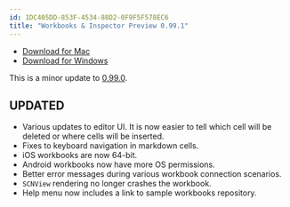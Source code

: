 ```yaml
---
id: 1DC405DD-853F-4534-88D2-0F9F5F578EC6
title: "Workbooks & Inspector Preview 0.99.1"
---
```


* [Download for Mac](https://dl.xamarin.com/interactive/XamarinInteractive-0.99.1.1.pkg)
* [Download for Windows](https://dl.xamarin.com/interactive/XamarinInteractive-0.99.1.1.msi)

This is a minor update to [0.99.0](/releases/inspector/preview/inspector-0.99.0).

## UPDATED

* Various updates to editor UI. It is now easier to tell which cell will be
  deleted or where cells will be inserted.
* Fixes to keyboard navigation in markdown cells.
* iOS workbooks are now 64-bit.
* Android workbooks now have more OS permissions.
* Better error messages during various workbook connection scenarios.
* `SCNView` rendering no longer crashes the workbook.
* Help menu now includes a link to sample workbooks repository.


